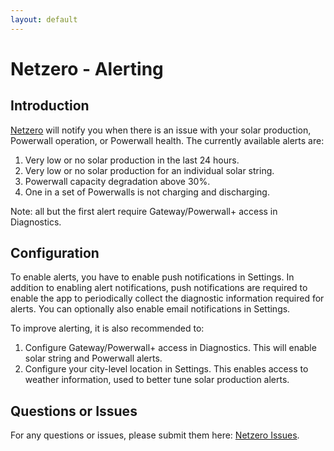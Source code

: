 ```yaml
---
layout: default
---
```


# Netzero - Alerting

## Introduction

[Netzero](https://www.netzero.energy) will notify you when there is an issue with your solar production, Powerwall operation, or Powerwall health. The currently available alerts are:
1. Very low or no solar production in the last 24 hours.
2. Very low or no solar production for an individual solar string.
3. Powerwall capacity degradation above 30%.
4. One in a set of Powerwalls is not charging and discharging.

Note: all but the first alert require Gateway/Powerwall+ access in Diagnostics.

## Configuration

To enable alerts, you have to enable push notifications in Settings. In addition to enabling alert notifications, push notifications are required to enable the app to periodically collect the diagnostic information required for alerts. You can optionally also enable email notifications in Settings.

To improve alerting, it is also recommended to:
1. Configure Gateway/Powerwall+ access in Diagnostics. This will enable solar string and Powerwall alerts.
2. Configure your city-level location in Settings. This enables access to weather information, used to better tune solar production alerts.

## Questions or Issues

For any questions or issues, please submit them here: [Netzero Issues](https://github.com/netzero-labs/netzero/issues).
